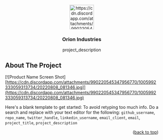 <!-- PROJECT LOGO -->
<br />
<div align="center">
  <a href="https://cdn.discordapp.com/attachments/990220545347956770/1005995464090460221/20220807_002947.png">
    <img src="https://cdn.discordapp.com/attachments/990220545347956770/1005995464090460221/20220807_002947.png" alt="https://cdn.discordapp.com/attachments/990220545347956770/1005995464090460221/20220807_002947.png" width="80" height="80">
  </a>

<h3 align="center">Orion Industries</h3>

  <p align="center">
    project_description
  </p>
</div>


<!-- ABOUT THE PROJECT -->
## About The Project

[![Product Name Screen Shot][https://cdn.discordapp.com/attachments/990220545347956770/1005992333059313734/20220808_081346.jpg]](https://cdn.discordapp.com/attachments/990220545347956770/1005992333059313734/20220808_081346.jpg)

Here's a blank template to get started: To avoid retyping too much info. Do a search and replace with your text editor for the following: `github_username`, `repo_name`, `twitter_handle`, `linkedin_username`, `email_client`, `email`, `project_title`, `project_description`

<p align="right">(<a href="#readme-top">back to top</a>)</p>
